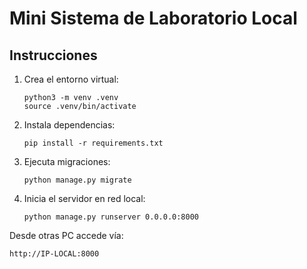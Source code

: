 # Mini Sistema de Laboratorio Local

## Instrucciones

1. Crea el entorno virtual:
   ```
   python3 -m venv .venv
   source .venv/bin/activate
   ```

2. Instala dependencias:
   ```
   pip install -r requirements.txt
   ```

3. Ejecuta migraciones:
   ```
   python manage.py migrate
   ```

4. Inicia el servidor en red local:
   ```
   python manage.py runserver 0.0.0.0:8000
   ```

Desde otras PC accede vía:
```
http://IP-LOCAL:8000
```
